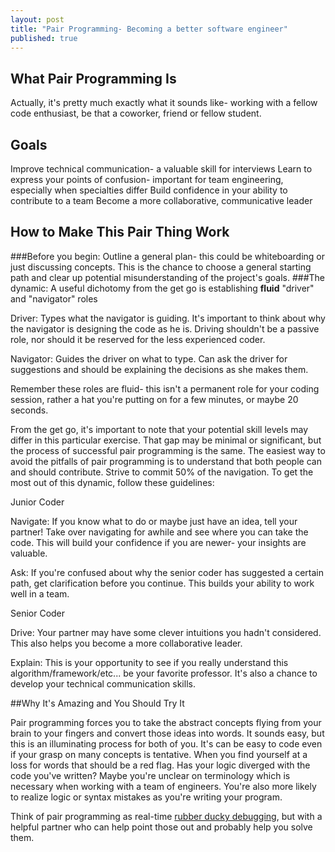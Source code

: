 ```yaml
---
layout: post
title: "Pair Programming- Becoming a better software engineer"
published: true
---
```



## What Pair Programming Is

Actually, it's pretty much exactly what it sounds like- working with a fellow code enthusiast, be that a coworker, friend or fellow student.

## Goals

Improve technical communication- a valuable skill for interviews
Learn to express your points of confusion- important for team engineering, especially when specialties differ
Build confidence in your ability to contribute to a team
Become a more collaborative, communicative leader


## How to Make This Pair Thing Work

###Before you begin:
Outline a general plan- this could be whiteboarding or just discussing concepts. This is the chance to choose a general starting path and clear up potential misunderstanding of the project's goals.
###The dynamic:
  A useful dichotomy from the get go is establishing __fluid__ "driver" and "navigator" roles
  
  Driver: Types what the navigator is guiding. It's important to think about why the navigator is designing the
  code as he is. Driving shouldn't be a passive role, nor should it be reserved for the less experienced coder. 
  
  Navigator: Guides the driver on what to type. Can ask the driver for suggestions and should be explaining the 
  decisions as she makes them.
    
  Remember these roles are fluid- this isn't a permanent role for your coding session, rather a hat you're putting on
  for a few minutes, or maybe 20 seconds.

From the get go, it's important to note that your potential skill levels may differ in this particular exercise. That gap may be minimal or significant, but the process of successful pair programming is the same. The easiest way to avoid the pitfalls of pair programming is to understand that both people can and should contribute. Strive to commit 50% of the navigation. To get the most out of this dynamic, follow these guidelines:

Junior Coder

  Navigate: If you know what to do or maybe just have an idea, tell your partner! Take over navigating for awhile 
  and see where you can take the code. This will build your confidence if you are newer- your insights are 
  valuable.
  
  Ask: If you're confused about why the senior coder has suggested a certain path, get clarification before you 
  continue. This builds your ability to work well in a team.
  
Senior Coder

  Drive: Your partner may have some clever intuitions you hadn't considered. This also helps you become a more 
  collaborative leader.
  
  Explain: This is your opportunity to see if you really understand this algorithm/framework/etc... be your 
  favorite professor. It's also a chance to develop your technical communication skills.


##Why It's Amazing and You Should Try It

Pair programming forces you to take the abstract concepts flying from your brain to your fingers and convert those ideas into words. It sounds easy, but this is an illuminating process for both of you. It's can be easy to code even if your grasp on many concepts is tentative. When you find yourself at a loss for words that should be a red flag. Has your logic diverged with the code you've written? Maybe you're unclear on terminology which is necessary when working with a team of engineers. You're also more likely to realize logic or syntax mistakes as you're writing your program. 

Think of pair programming as real-time [rubber ducky debugging](http://en.wikipedia.org/wiki/Rubber_duck_debugging), but with a helpful partner who can help point those out and probably help you solve them.
